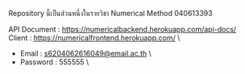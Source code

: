 Repository นี้เป็นส่วนหนึ่งในรายวิชา Numerical Method 040613393

API Document : https://numericalbackend.herokuapp.com/api-docs/ \
Client : https://numericalfrontend.herokuapp.com/ \
  * Email : s6204062616049@email.ac.th \
  * Password : 555555 \
  
